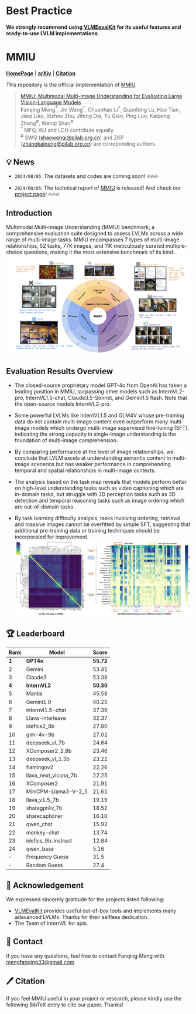 # Best Practice

**We strongly recommend using [VLMEevalKit](https://github.com/open-compass/VLMEvalKit) for its useful features and ready-to-use LVLM implementations**.

# MMIU

<p align="left">
  <a href="https://mmiu-bench.github.io/"><b>HomePage</b></a> |
  <a href="https://arxiv.org/abs/2408.02718"><b>arXiv</b></a> |
  <a href="#🖊️-citation"><b>Citation</b></a> <br>
</p>


This repository is the official implementation of [MMIU](https://arxiv.org/abs/2408.02718). 

> [MMIU: Multimodal Multi-image Understanding for Evaluating Large Vision-Language Models](https://arxiv.org/abs/2408.02718)  
> Fanqing Meng<sup>\*</sup>, Jin Wang<sup>\*</sup>, Chuanhao Li<sup>\*</sup>, Quanfeng Lu, Hao Tian, Jiaqi Liao, Xizhou Zhu, Jifeng Dai,  Yu Qiao, Ping Luo, Kaipeng Zhang<sup>\#</sup>, Wenqi Shao<sup>\#</sup>  
> <sup>\*</sup> MFQ, WJ and LCH contribute equally.  
> <sup>\#</sup> SWQ (shaowenqi@pjlab.org.cn) and ZKP (zhangkaipeng@pjlab.org.cn) are correponding authors. 

## 💡 News


- `2024/08/05`: The datasets and codes are coming soon! 🔥🔥🔥

- `2024/08/05`: The technical report of [MMIU](https://arxiv.org/abs/2408.02718) is released! And check our [project page](https://mmiu-bench.github.io/)! 🔥🔥🔥


## Introduction
Multimodal Multi-image Understanding (MMIU) benchmark, a comprehensive evaluation suite designed to assess LVLMs across a wide range of multi-image tasks. MMIU encompasses 7 types of multi-image relationships, 52 tasks, 77K images, and 11K meticulously curated multiple-choice questions, making it the most extensive benchmark of its kind. 
![overview](assets/overview.jpg)








## Evaluation Results Overview
- The closed-source proprietary model GPT-4o from OpenAI has taken a leading position in MMIU, surpassing other models such as InternVL2-pro, InternVL1.5-chat, Claude3.5-Sonnet, and Gemini1.5 flash. Note that the open-source models InternVL2-pro.


- Some powerful LVLMs like InternVL1.5  and  GLM4V whose pre-training data do not contain multi-image content even outperform many multi-image models which undergo multi-image supervised fine-tuning (SFT), indicating the strong capacity in single-image understanding is the foundation of multi-image comprehension.
- By comparing performance at the level of image relationships, we conclude that LVLM excels at understanding semantic content in multi-image scenarios but has weaker performance in comprehending temporal and spatial relationships in multi-image contexts.
- The analysis based on the task map reveals that models perform better on high-level understanding tasks such as video captioning which are in-domain tasks, but struggle with 3D perception tasks such as 3D detection and temporal reasoning tasks such as image ordering which are out-of-domain tasks.
- By task learning difficulty analysis, tasks involving ordering, retrieval and massive images cannot be overfitted by simple SFT, suggesting that additional pre-training data or training techniques should be incorporated for improvement.
![taskmap](assets/taskmap.jpg)


## 🏆 Leaderboard



| Rank | Model | Score |
| ---- | ---------------------- | ----- |
| **1** | **GPT4o** | **55.72** |
| 2 | Gemini | 53.41 |
| 3 | Claude3 | 53.38 |
| **4** | **InternVL2** | **50.30** |
| 5 | Mantis | 45.58 |
| 6 | Gemini1.0 | 40.25 |
| 7 | internvl1.5-chat | 37.39 |
| 8 | Llava-interleave | 32.37 |
| 9 | idefics2_8b | 27.80 |
| 10 | glm-4v-9b | 27.02 |
| 11 | deepseek_vl_7b | 24.64 |
| 12 | XComposer2_1.8b | 23.46 |
| 13 | deepseek_vl_1.3b | 23.21 |
| 14 | flamingov2 | 22.26 |
| 15 | llava_next_vicuna_7b | 22.25 |
| 16 | XComposer2 | 21.91 |
| 17 | MiniCPM-Llama3-V-2_5 | 21.61 |
| 18 | llava_v1.5_7b | 19.19 |
| 19 | sharegpt4v_7b | 18.52 |
| 20 | sharecaptioner | 16.10 |
| 21 | qwen_chat | 15.92 |
| 22 | monkey-chat | 13.74 |
| 23 | idefics_9b_instruct | 12.84 |
| 24 | qwen_base | 5.16 |
| -   | Frequency Guess        | 31.5  |
| -   | Random Guess           | 27.4  |





## 💐 Acknowledgement

We expressed sincerely gratitude for the projects listed following:
- [VLMEvalKit](https://github.com/open-compass/VLMEvalKit) provides useful out-of-box tools and implements many adavanced LVLMs. Thanks for their selfless dedication.
- The Team of InternVL for apis.


## 📧 Contact
If you have any questions, feel free to contact Fanqing Meng with mengfanqing33@gmail.com



## 🖊️ Citation 
If you feel MMIU useful in your project or research, please kindly use the following BibTeX entry to cite our paper. Thanks!

